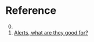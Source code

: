 # Reference

0. []()
0. [Alerts, what are they good for?](https://medium.com/@tophatengblog/alerts-what-are-they-good-for-fe085e9ab4db)

